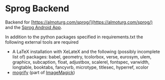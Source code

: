 # Sprog Backend

Backend for [https://almoturg.com/sprog/](https://almoturg.com/sprog/) and the [Sprog Android App](https://github.com/PaulKlinger/Sprog-App).

In addition to the python packages specified in requirements.txt the following external tools are required
* A LaTeX installation with XeLateX and the following (possibly incomplete list of) packages: babel, geometry, tcolorbox, verse, eurosym, ulem, graphicx, subcaption, float, adjustbox, scalerel, fontspec, varwidth, longtable, booktabs, fancyvrb, microtype, titlesec, hyperref, xcolor
* [mogrify](http://www.imagemagick.org/script/mogrify.php) (part of [ImageMagick](http://www.imagemagick.org/))